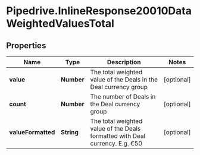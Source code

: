 # Pipedrive.InlineResponse20010DataWeightedValuesTotal

## Properties

Name | Type | Description | Notes
------------ | ------------- | ------------- | -------------
**value** | **Number** | The total weighted value of the Deals in the Deal currency group | [optional] 
**count** | **Number** | The number of Deals in the Deal currency group | [optional] 
**valueFormatted** | **String** | The total weighted value of the Deals formatted with Deal currency. E.g. €50 | [optional] 


